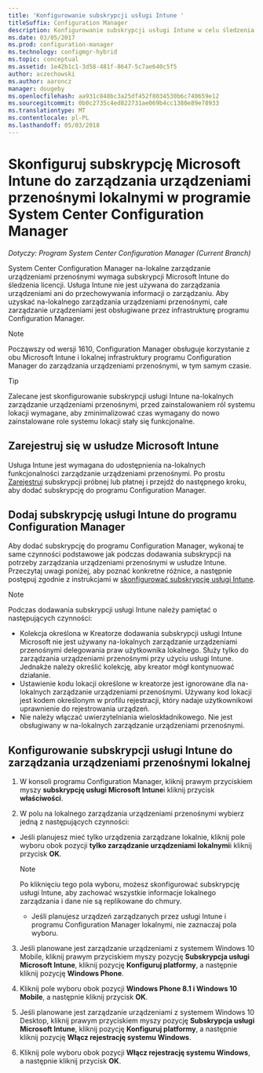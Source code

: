```yaml
---
title: 'Konfigurowanie subskrypcji usługi Intune '
titleSuffix: Configuration Manager
description: Konfigurowanie subskrypcji usługi Intune w celu śledzenia licencji na potrzeby zarządzania urządzeniami przenośnymi lokalnymi w programie System Center Configuration Manager.
ms.date: 03/05/2017
ms.prod: configuration-manager
ms.technology: configmgr-hybrid
ms.topic: conceptual
ms.assetid: 1e42b1c1-3d58-481f-8647-5c7ae640c5f5
author: aczechowski
ms.author: aaroncz
manager: dougeby
ms.openlocfilehash: aa931c848bc3a25df452f8034530b6c740659e12
ms.sourcegitcommit: 0b0c2735c4ed822731ae069b4cc1380e89e78933
ms.translationtype: MT
ms.contentlocale: pl-PL
ms.lasthandoff: 05/03/2018
---
```

# <a name="set-up-a-microsoft-intune-subscription-for-on-premises-mobile-device-management-in-system-center-configuration-manager"></a>Skonfiguruj subskrypcję Microsoft Intune do zarządzania urządzeniami przenośnymi lokalnymi w programie System Center Configuration Manager

*Dotyczy: Program System Center Configuration Manager (Current Branch)*

System Center Configuration Manager na\-lokalne zarządzanie urządzeniami przenośnymi wymaga subskrypcji Microsoft Intune do śledzenia licencji. Usługa Intune nie jest używana do zarządzania urządzeniami ani do przechowywania informacji o zarządzaniu. Aby uzyskać na\-lokalnego zarządzania urządzeniami przenośnymi, całe zarządzanie urządzeniami jest obsługiwane przez infrastrukturę programu Configuration Manager.  

> [!NOTE]  
> Począwszy od wersji 1610, Configuration Manager obsługuje korzystanie z obu Microsoft Intune i lokalnej infrastruktury programu Configuration Manager do zarządzania urządzeniami przenośnymi, w tym samym czasie.   

> [!TIP]  
>  Zalecane jest skonfigurowanie subskrypcji usługi Intune na\-lokalnych zarządzanie urządzeniami przenośnymi, przed zainstalowaniem ról systemu lokacji wymagane, aby zminimalizować czas wymagany do nowo zainstalowane role systemu lokacji stały się funkcjonalne.  

##  <a name="sign-up-for-microsoft-intune"></a>Zarejestruj się w usłudze Microsoft Intune  
 Usługa Intune jest wymagana do udostępnienia na\-lokalnych funkcjonalności zarządzanie urządzeniami przenośnymi. Po prostu [Zarejestruj](http://www.microsoft.com/en-us/server-cloud/products/microsoft-intune/) subskrypcji próbnej lub płatnej i przejdź do następnego kroku, aby dodać subskrypcję do programu Configuration Manager.  

##  <a name="add-the-intune-subscription-to-configuration-manager"></a>Dodaj subskrypcję usługi Intune do programu Configuration Manager  
 Aby dodać subskrypcję do programu Configuration Manager, wykonaj te same czynności podstawowe jak podczas dodawania subskrypcji na potrzeby zarządzania urządzeniami przenośnymi w usłudze Intune. Przeczytaj uwagi poniżej, aby poznać konkretne różnice, a następnie postępuj zgodnie z instrukcjami w [skonfigurować subskrypcję usługi Intune](../deploy-use/configure-intune-subscription.md).  

> [!NOTE]  
>  Podczas dodawania subskrypcji usługi Intune należy pamiętać o następujących czynności:  
>   
>  -   Kolekcja określona w Kreatorze dodawania subskrypcji usługi Intune Microsoft nie jest używany na\-lokalnych zarządzanie urządzeniami przenośnymi delegowania praw użytkownika lokalnego. Służy tylko do zarządzania urządzeniami przenośnymi przy użyciu usługi Intune. Jednakże należy określić kolekcję, aby kreator mógł kontynuować działanie.  
> -   Ustawienie kodu lokacji określone w kreatorze jest ignorowane dla na\-lokalnych zarządzanie urządzeniami przenośnymi. Używany kod lokacji jest kodem określonym w profilu rejestracji, który nadaje użytkownikowi uprawnienie do rejestrowania urządzeń.  
> -   Nie należy włączać uwierzytelniania wieloskładnikowego. Nie jest obsługiwany w na\-lokalnych zarządzanie urządzeniami przenośnymi.  

##  <a name="configure-the-intune-subscription-for-on-premises-mobile-device-management"></a>Konfigurowanie subskrypcji usługi Intune do zarządzania urządzeniami przenośnymi lokalnej  

1.  W konsoli programu Configuration Manager, kliknij prawym przyciskiem myszy **subskrypcję usługi Microsoft Intune**i kliknij przycisk **właściwości**.  

2.  W polu na lokalnego zarządzania urządzeniami przenośnymi wybierz jedną z następujących czynności:

  - Jeśli planujesz mieć tylko urządzenia zarządzane lokalnie, kliknij pole wyboru obok pozycji **tylko zarządzanie urządzeniami lokalnymi**i kliknij przycisk **OK**.  

      > [!NOTE]  
      >  Po kliknięciu tego pola wyboru, możesz skonfigurować subskrypcję usługi Intune, aby zachować wszystkie informacje lokalnego zarządzania i dane nie są replikowane do chmury.  

    - Jeśli planujesz urządzeń zarządzanych przez usługi Intune i programu Configuration Manager lokalnymi, nie zaznaczaj pola wyboru.

3.  Jeśli planowane jest zarządzanie urządzeniami z systemem Windows 10 Mobile, kliknij prawym przyciskiem myszy pozycję **Subskrypcja usługi Microsoft Intune**, kliknij pozycję **Konfiguruj platformy**, a następnie kliknij pozycję  **Windows Phone**.  

4.  Kliknij pole wyboru obok pozycji **Windows Phone 8.1 i Windows 10 Mobile**, a następnie kliknij przycisk **OK**.  

5.  Jeśli planowane jest zarządzanie urządzeniami z systemem Windows 10 Desktop, kliknij prawym przyciskiem myszy pozycję **Subskrypcja usługi Microsoft Intune**, kliknij pozycję **Konfiguruj platformy**, a następnie kliknij pozycję **Włącz rejestrację systemu Windows**.  

6.  Kliknij pole wyboru obok pozycji **Włącz rejestrację systemu Windows**, a następnie kliknij przycisk **OK**.  
